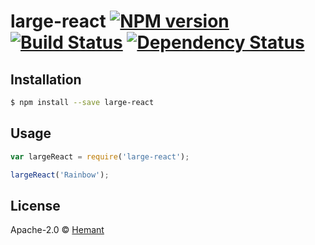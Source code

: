 # large-react [![NPM version][npm-image]][npm-url] [![Build Status][travis-image]][travis-url] [![Dependency Status][daviddm-image]][daviddm-url]
> 

## Installation

```sh
$ npm install --save large-react
```

## Usage

```js
var largeReact = require('large-react');

largeReact('Rainbow');
```
## License

Apache-2.0 © [Hemant]()


[npm-image]: https://badge.fury.io/js/large-react.svg
[npm-url]: https://npmjs.org/package/large-react
[travis-image]: https://travis-ci.org/insominiac/large-react.svg?branch=master
[travis-url]: https://travis-ci.org/insominiac/large-react
[daviddm-image]: https://david-dm.org/insominiac/large-react.svg?theme=shields.io
[daviddm-url]: https://david-dm.org/insominiac/large-react
